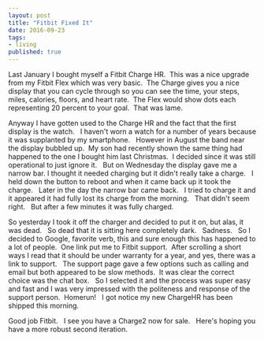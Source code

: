 ```yaml
--- 
layout: post 
title: "Fitbit Fixed It" 
date: 2016-09-23 
tags: 
- living
published: true 
--- 
```

Last January I bought myself a Fitbit Charge HR.  &nbsp;This was a nice upgrade from my Fitbit Flex which was very basic.  &nbsp;The Charge gives you a nice display that you can cycle through so you can see the time, your steps, miles, calories, floors, and heart rate.   &nbsp;The Flex would show dots each representing 20 percent to your goal.  &nbsp;That was lame. 

Anyway I have gotten used to the Charge HR and the fact that the first display is the watch.  &nbsp; I haven't worn a watch for a number of years because it was supplanted by my smartphone. &nbsp;  However in August the band near the display bubbled up.  &nbsp;My son had recently shown the same thing had happened to the one I bought him last Christmas.  &nbsp;I decided since it was still operational to just ignore it. &nbsp; But on Wednesday the display gave me a narrow bar.  I thought it needed charging but it didn't really take a charge. &nbsp; I held down the button to reboot and when it came back up it took the charge.  &nbsp; Later in the day the narrow bar came back. &nbsp; I tried to charge it and it appeared it had fully lost its charge from the morning.  &nbsp; That didn't seem right. &nbsp; But after a few minutes it was fully charged.  

So yesterday I took it off the charger and decided to put it on, but alas, it was dead. &nbsp; So dead that it is sitting here completely dark.  &nbsp; Sadness.  &nbsp; So I decided to Google, favorite verb, this and sure enough this has happened to a lot of people.  &nbsp;One link put me to Fitbit support.  &nbsp;After scrolling a short ways I read that it should be under warranty for a year, and yes, there was a link to support. &nbsp; The support page gave a few options such as calling and email but both appeared to be slow methods.  &nbsp;It was clear the correct choice was the chat box. &nbsp; So I selected it and the process was super easy and fast and I was very impressed with the politeness and response of the support person.  &nbsp;Homerun!  &nbsp; I got notice my new ChargeHR has been shipped this morning.  &nbsp;   

Good job Fitbit. &nbsp; I see you have a Charge2 now for sale. &nbsp; Here's hoping you have a more robust second iteration.
